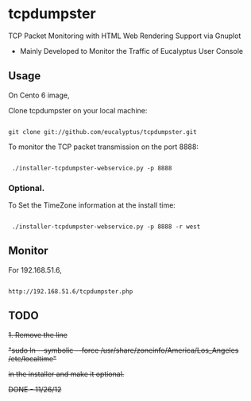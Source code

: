 tcpdumpster
===========

TCP Packet Monitoring with HTML Web Rendering Support via Gnuplot

  * Mainly Developed to Monitor the Traffic of Eucalyptus User Console

## Usage

On Cento 6 image,

Clone tcpdumpster on your local machine:

<code>
git clone git://github.com/eucalyptus/tcpdumpster.git
</code>

To monitor the TCP packet transmission on the port 8888:

<code>
 ./installer-tcpdumpster-webservice.py -p 8888
</code>

### Optional.

To Set the TimeZone information at the install time:

<code>
 ./installer-tcpdumpster-webservice.py -p 8888 -r west
</code>

## Monitor

For 192.168.51.6,

<code>
http://192.168.51.6/tcpdumpster.php
</code>

## TODO

<del>
1. Remove the line

"sudo ln --symbolic --force /usr/share/zoneinfo/America/Los_Angeles /etc/localtime"

in the installer and make it optional.
</del>

DONE - 11/26/12
